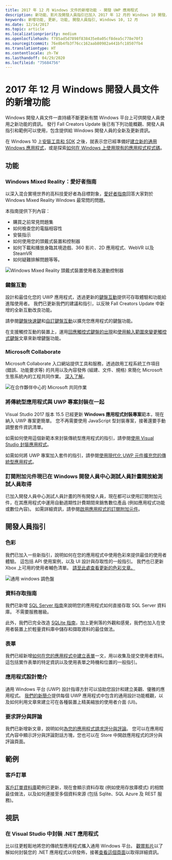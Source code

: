 ```yaml
---
title: 2017 年 12 月 Windows 文件的新增功能 - 開發 UWP 應用程式
description: 新功能、影片及開發人員指引已加入 2017 年 12 月的 Windows 10 開發人員文件中
keywords: 新增功能, 更新, 功能, 開發人員指引, Windows 10, 12 月
ms.date: 12/14/2017
ms.topic: article
ms.localizationpriority: medium
ms.openlocfilehash: f785ad5d7898f838435e0a05cf8dea5c778e70f3
ms.sourcegitcommit: 76e8b4fb3f76cc162aab80982a441bfc18507fb4
ms.translationtype: HT
ms.contentlocale: zh-TW
ms.lasthandoff: 04/29/2020
ms.locfileid: "75684756"
---
```

# <a name="whats-new-in-the-windows-developer-docs-in-december-2017"></a>2017 年 12 月 Windows 開發人員文件的新增功能

Windows 開發人員文件一直持續不斷更新有關 Windows 平台上可供開發人員使用之新功能的資訊。 發行 Fall Creators Update 後已有下列功能概觀、開發人員指引和範例可以使用，包含提供給 Windows 開發人員的全新及更新資訊。

在 Windows 10 上[安裝工具和 SDK](https://developer.microsoft.com/windows/downloads#_blank) 之後，就表示您已經準備好[建立新的通用 Windows 應用程式](../get-started/create-uwp-apps.md)，或是探索[如何在 Windows 上使用現有的應用程式程式碼](../porting/index.md)。

## <a name="features"></a>功能

### <a name="windows-mixed-reality-enthusiasts-guide"></a>Windows Mixed Reality：愛好者指南

以深入混合實境世界的高科技愛好者為目標對象，[愛好者指南](https://docs.microsoft.com/windows/mixed-reality/enthusiast-guide/)回答大家對於 Windows Mixed Reality Windows 最常問的問題。 

本指南提供下列內容： 
- 購買之前常見問題集 
- 如何檢查您的電腦相容性 
- 安裝指示 
- 如何使用您的頭戴式裝置和控制器 
- 如何下載和播放身臨其境遊戲、360 影片、2D 應用程式、WebVR 以及 SteamVR 
- 如何疑難排解問題等等。

![Windows Mixed Reality 頭戴式裝置使用者及運動控制器](images/BeforeYouBegin-tile.jpg)

### <a name="keyboard-interactions"></a>鍵盤互動

設計和最佳化您的 UWP 應用程式，透過更新的[鍵盤互動](../design/input/keyboard-interactions.md)提供可存取體驗和功能給進階使用者。 我們已更新我們的建議和指引，以反映 Fall Creators Update 中新增的全新互動改良功能。

請參閱[鍵盤快速鍵](../design/input/keyboard-accelerators.md)和[自訂鍵盤互動](../design/input/custom-keyboard-interactions.md)以擴充您應用程式的鍵盤功能。

在支援觸控互動的裝置上，運用[回應觸控式鍵盤的出現](../design/input/respond-to-the-presence-of-the-touch-keyboard.md)和[使用輸入範圍來變更觸控式鍵盤](../design/input/use-input-scope-to-change-the-touch-keyboard.md)文章來新增鍵盤功能。

### <a name="microsoft-collaborate"></a>Microsoft Collaborate

Microsoft Collaborate 入口網站提供工具和服務，透過啟用工程系統工作項目 (錯誤、功能要求等) 的共用以及內容發佈 (組建、文件、規格) 來簡化 Microsoft 生態系統內的工程共同作業。 [深入了解](https://docs.microsoft.com/collaborate/)。

![在合作夥伴中心的 Microsoft 共同作業](images/microsoft_collaborate_screenshot.PNG)

### <a name="package-desktop-applications-with-uwp-projects"></a>將傳統型應用程式與 UWP 專案封裝在一起

Visual Studio 2017 版本 15.5 已經更新 **Windows 應用程式封裝專案**範本，現在納入 UWP 專案更簡單。 您不再需要使用 JavaScript 型封裝專案，接著還要手動調整套件資訊清單。  

如需如何使用這個新範本來封裝傳統型應用程式的指引，請參閱[使用 Visual Studio 封裝應用程式](https://docs.microsoft.com/windows/msix/desktop/desktop-to-uwp-packaging-dot-net)。

如需如何將 UWP 專案加入套件的指引，請參閱[使用現代化 UWP 元件擴充您的傳統型應用程式](https://docs.microsoft.com/windows/uwp/porting/desktop-to-uwp-extend)。

### <a name="subscription-add-ons-are-now-available-to-developers-in-the-windows-dev-center-insider-program"></a>訂閱附加元件現已在 Windows 開發人員中心測試人員計畫開放給測試人員取得

已加入開發人員中心測試人員計畫的所有開發人員，現在都可以使用訂閱附加元件，在其應用程式中運用自動週期性計費期間來銷售數位產品 (例如應用程式功能或數位內容)。 如需詳細資訊，請參閱[啟用應用程式的訂閱附加元件](../monetize/enable-subscription-add-ons-for-your-app.md)。

## <a name="developer-guidance"></a>開發人員指引

### <a name="color"></a>色彩

我們已加入一些新指引，說明如何在您的應用程式中使用色彩來提供最佳的使用者體驗。 這包括 API 使用案例，以及 UI 設計與存取性的一般指引。 我們也已更新 Xbox 上可用的使用者輔色清單。 [請至此處查看更新的色彩文章。](../design/style/color.md)

![通用 windows 調色盤](../design/basics/images/colors.png)

### <a name="data-access-guides"></a>資料存取指南

我們已新增 [SQL Server 指南](../data-access/sql-server-databases.md)來說明您的應用程式如何直接存取 SQL Server 資料庫。 不需要服務層級。

此外，我們已完全改造 [SQLite 指南](../data-access/sqlite-databases.md)，加上更俐落的外觀和感覺，我們也加入在使用者裝置上於輕量資料庫中儲存和擷取資料的最佳做法。

### <a name="forms"></a>表單

我們已經新增[如何在您的應用程式中建立表單](../design/controls-and-patterns/forms.md)一文，用以收集及提交使用者資料。 這包括實作表單的特定資訊以及使用表單之時機和位置的一般指引。

### <a name="intro-to-app-design"></a>應用程式設計簡介

通用 Windows 平台 (UWP) 設計指導方針可以協助您設計和建立美觀、優雅的應用程式。 [我們的新簡介](../design/basics/design-and-ui-intro.md)提供每個 UWP 應用程式中包含的通用設計功能概觀，以及如何利用文章來建立可在各種裝置上精美縮放的使用者介面 (UI)。


### <a name="request-ratings-and-reviews"></a>要求評分與評論

我們已新增新文章，說明如何[為您的應用程式請求評分與評論](../monetize/request-ratings-and-reviews.md)。 您可以在應用程式內容中顯示評分與評論對話方塊，您也可以在 Store 中開啟應用程式的評分與評論頁面。

## <a name="samples"></a>範例

### <a name="customer-orders"></a>客戶訂單

[客戶訂單資料庫](https://github.com/Microsoft/Windows-appsample-customers-orders-database)範例已更新，現在會顯示資料存取 (例如使用存放庫模式) 的相關最佳做法，以及如何連接至多個資料來源 (包括 Sqlite、SQL Azure 及 REST 服務)。

## <a name="videos"></a>視訊

### <a name="package-a-net-app-in-visual-studio"></a>在 Visual Studio 中封裝 .NET 應用程式

比以往更輕鬆地將您的傳統型應用程式攜入通用 Windows 平台。 [觀賞影片](https://www.youtube.com/watch?v=fJkbYPyd08w)以了解如何封裝您的 .NET 應用程式以供發佈，接著[查看這個頁面](../porting/desktop-to-uwp-packaging-dot-net.md)以取得詳細資訊。